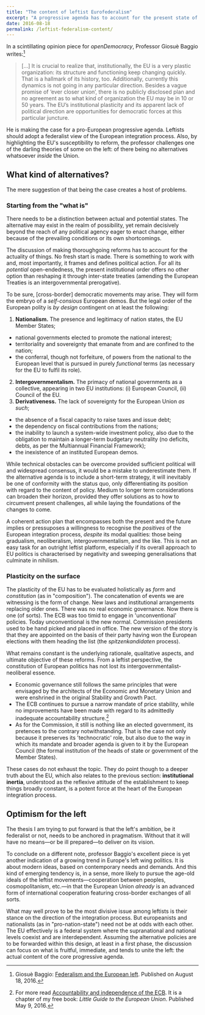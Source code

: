 ```yaml
---
title: "The content of leftist Eurofederalism"
excerpt: "A progressive agenda has to account for the present state of the European Union. Leftists need not be divided into pro- and anti- EU."
date: 2016-08-18
permalink: /leftist-federalism-content/
---
```

In a scintillating opinion piece for *openDemocracy*, Professor Giosuè Baggio writes:[^FedEULeft]

> [...] It is crucial to realize that, institutionally, the EU is a very plastic organization: its structure and functioning keep changing quickly. That is a hallmark of its history, too. Additionally, currently this dynamics is not going in any particular direction. Besides a vague promise of ‘ever closer union’, there is no publicly disclosed plan and no agreement as to what kind of organization the EU may be in 10 or 50 years. The EU’s institutional plasticity and its apparent lack of political direction are opportunities for democratic forces at this particular juncture.

He is making the case for a pro-European progressive agenda. Leftists should adopt a federalist view of the European integration process. Also, by highlighting the EU's susceptibility to reform, the professor challenges one of the darling theories of some on the left: of there being no alternatives whatsoever *inside* the Union.

## What kind of alternatives?

The mere suggestion of that being the case creates a host of problems.

### Starting from the "what is"

There needs to be a distinction between actual and potential states. The alternative may exist in the realm of possibility, yet remain decisively beyond the reach of any political agency eager to enact change, either because of the prevailing conditions or its own shortcomings.

The discussion of making thoroughgoing reforms has to account for the actuality of things. No fresh start is made. There is something to work with and, most importantly, it frames and defines political action. For all its *potential* open-endedness, the present institutional order offers no other option than reshaping it through inter-state treaties (amending the European Treaties is an intergovernmental prerogative).

To be sure, [cross-border] democratic movements may arise. They will form the embryo of a *self-consious* European demos. But the legal order of the European polity is *by design* contingent on at least the following:

1. **Nationalism.** The presence and legitimacy of nation states, the EU Member States;
  - national governments elected to promote the national interest;
  - territoriality and sovereignty that emanate from and are confined to the nation;
  - the conferral, though not forfeiture, of powers from the national to the European level that is pursued in purely *functional* terms (as necessary for the EU to fulfil its role).
2. **Intergovernmentalism.** The primacy of national governments as a collective, appearing in two EU institutions: (i) European Council, (ii) Council of the EU.
3. **Derivativeness.** The lack of sovereignty for the European Union *as such*;
  - the absence of a fiscal capacity to raise taxes and issue debt;
  - the dependency on fiscal contributions from the nations;
  - the inability to launch a system-wide investment policy, also due to the obligation to maintain a longer-term budgetary neutrality (no deficits, debts, as per the Multiannual Financial Framework);
  - the inexistence of an instituted European demos.

While technical obstacles can be overcome provided sufficient political will and widespread consensus, it would be a mistake to underestimate them. If the alternative agenda is to include a short-term strategy, it will inevitably be one of conformity with the status quo, only differentiating its position with regard to the content of policy. Medium to longer term considerations can broaden their horizon, provided they offer solutions as to how to circumvent present challenges, all while laying the foundations of the changes to come.

A coherent action plan that encompasses both the present and the future implies or pressuposes a willingness to recognise the *positives* of the European integration process, *despite* its modal qualities: those being gradualism, neoliberalism, intergovernmentalism, and the like. This is not an easy task for an outright leftist platform, especially if its overall approach to EU politics is characterised by negativity and sweeping generalisations that culminate in nihilism.

### Plasticity on the surface

The plasticity of the EU has to be evaluated holistically as *form* and *constitution* (as in "composition"). The concatenation of events we are witnessing is the form of change. New laws and institutional arrangements replacing older ones. There was no real economic governance. Now there is one (of sorts). The ECB was too timid to engage in 'unconventional' policies. Today unconventional is the new normal. Commission presidents used to be hand picked and placed in office. The new version of the story is that they are appointed on the basis of their party having won the European elections with them heading the list (the *spitzenkandidaten* process).

What remains constant is the underlying rationale, qualitative aspects, and ultimate objective of these reforms. From a leftist perspective, the constitution of European politics has not lost its intergovernmentalist-neoliberal essence.

- Economic governance still follows the same principles that were envisaged by the architects of the Economic and Monetary Union and were enshrined in the original Stability and Growth Pact.
- The ECB continues to pursue a narrow mandate of price stability, while no improvements have been made with regard to its admittedly inadequate accountability structure.[^EUGuideECB]
- As for the Commission, it still is nothing like an elected government, its pretences to the contrary notwithstanding. That is the case not only because it preserves its 'technocratic' role, but also due to the way in which its mandate and broader agenda is given to it by the European Council (the formal institution of the heads of state or government of the Member States).

These cases do not exhaust the topic. They do point though to a deeper truth about the EU, which also relates to the previous section: **institutional inertia**, understood as the reflexive attitude of the establishment to keep things broadly constant, is a potent force at the heart of the European integration process.

## Optimism for the left

The thesis I am trying to put forward is that the left's ambition, be it federalist or not, needs to be anchored in pragmatism. Without that it will have no means—or be ill prepared—to deliver on its vision.

To conclude on a different note, professor Baggio's excellent piece is yet another indication of a growing trend in Europe's left wing politics. It is about modern ideas, based on contemporary needs and demands. And this kind of emerging tendency is, in a sense, more likely to pursue the age-old ideals of the leftist movements—cooperation between peoples, cosmopolitanism, etc.—in that the European Union *already* is an advanced form of international cooperation featuring cross-border exchanges of all sorts.

What may well prove to be the most divisive issue among leftists is their stance on the direction of the integration process. But europeanists and nationalists (as in "pro-nation-state") need not be at odds with each other. The EU effectively is a federal system where the supranational and national levels coexist and are interdependent. Assuming the alternative policies are to be forwarded within this design, at least in a first phase, the discussion can focus on what is fruitful, immediate, and tends to unite the left: the actual content of the core progressive agenda.

[^FedEULeft]: Giosuè Baggio: [Federalism and the European left](https://www.opendemocracy.net/can-europe-make-it/giosu-baggio/federalism-and-european-left). Published on August 18, 2016.

[^EUGuideECB]: For more read [Accountability and independence of the ECB](https://protesilaos.com/euguide/ecb/). It is a chapter of my free book: *Little Guide to the European Union*. Published May 9, 2016.
